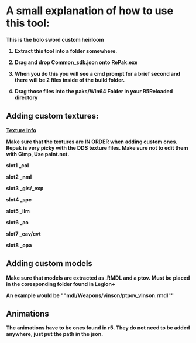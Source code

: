 # A small explanation of how to use this tool:
<b>
This is the bolo sword custom heirloom <b>
 
1. Extract this tool into a folder somewhere. <b>

2. Drag and drop Common_sdk.json onto RePak.exe <b>
  
3. When you do this you will see a cmd prompt for a brief second and there will be 2 files inside of the build folder. <b>
  
4. Drag those files into the paks/Win64 Folder in your R5Reloaded directory <b>
  
## Adding custom textures:

[Texture Info](https://github.com/MCLOLSMAN/common_sdk.rpak/blob/main/Texture%2C%20material%20info.txt) <b>

Make sure that the textures are IN ORDER when adding custom ones.
Repak is very picky with the DDS texture files. Make sure not to edit them with Gimp, Use paint.net.
  

slot1 _col <b>
 
slot2 _nml <b>
 
slot3 _gls/_exp <b>
 
slot4 _spc <b>
 
slot5 _ilm <b>
 
slot6 _ao <b>
 
slot7 _cav/cvt <b>
 
slot8 _opa <b>

## Adding custom models

Make sure that models are extracted as .RMDL and a ptov. Must be placed in the coresponding folder found in Legion+ <b>

An example would be ""mdl/Weapons/vinson/ptpov_vinson.rmdl""


## Animations
The animations have to be ones found in r5. <b>
They do not need to be added anywhere, just put the path in the json. <b>

